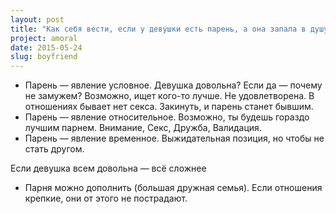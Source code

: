 ```yaml
---
layout: post
title: "Как себя вести, если у девушки есть парень, а она запала в душу"
project: amoral
date: 2015-05-24
slug: boyfriend
---
```



- Парень — явление условное. Девушка довольна? Если да — почему не замужем? Возможно, ищет кого-то лучше. Не удовлетворена. В отношениях бывает нет секса. Закинуть, и парень станет бывшим.
- Парень — явление относительное. Возможно, ты будешь гораздо лучшим парнем. Внимание, Секс, Дружба, Валидация.
- Парень — явление временное. Выжидательная позиция, но чтобы не стать другом.

Если девушка всем довольна — всё сложнее

- Парня можно дополнить (большая дружная семья). Если отношения крепкие, они от этого не пострадают.
